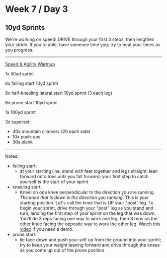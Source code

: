 # Week 7 / Day 3

## 10yd Sprints
We're working on speed! DRIVE through your first 3 steps, then lengthen your stride. If you're able, have someone time you; try to beat your times as you progress.

---------

[Speed & Agility Warmup](./speed_warmup.md)

1x 50yd sprint

6x falling start 10yd sprint

8x half-kneeling lateral start 10yd sprint (3 each leg)

6x prone start 10yd sprint

1x 100yd sprint

3x superset:
- 40x mountain climbers (20 each side)
- 10x push-ups
- 30s plank

---------

Notes:
- falling start:
  - at your starting line, stand with feet together and legs straight; lean forward onto toes until you fall forward; your first step to catch yourself is the start of your sprint
- kneeling start:
  - Kneel on one knee perpendicular to the direction you are running. *The knee that is down is the direction you running*. This is your starting position. Let's call the knee that is UP your "post" leg. To begin your sprint, drive through your "post" leg as you stand and turn, landing the first step of your sprint on the leg that was down. You'll do 3 reps facing one way to work one leg; then 3 reps on the other knee facing the opposite way to work the other leg. Watch [this video](https://youtu.be/cCtnoWZzkx4) if you need a demo.
- prone start:
  - lie face down and push your self up from the ground into your sprint; try to keep your weight leaning forward and drive through the knees as you come up out of the prone position
